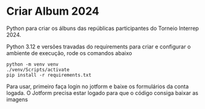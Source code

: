 # Criar Album 2024
Python para criar os álbuns das repúblicas participantes do Torneio Interrep 2024.

Python 3.12 e versões travadas do requirements
para criar e configurar o ambiente de execução, rode os comandos abaixo
```
python -m venv venv
./venv/Scripts/activate
pip install -r requirements.txt
```

Para usar, primeiro faça login no jotform e baixe os formulários da conta logada. O Jotform precisa estar logado para que
o código consiga baixar as imagens

